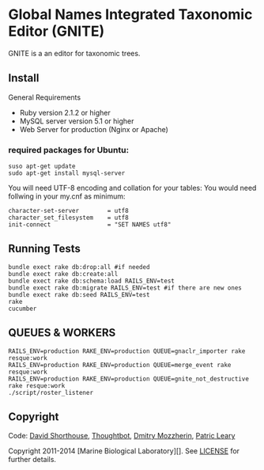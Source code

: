Global Names Integrated Taxonomic Editor (GNITE)
================================================

GNITE is a an editor for taxonomic trees.

Install
-------

General Requirements

  - Ruby version 2.1.2 or higher
  - MySQL server version 5.1 or higher
  - Web Server for production (Nginx or Apache)

### required packages for Ubuntu:

    suso apt-get update
    sudo apt-get install mysql-server
    
You will need UTF-8 encoding and collation for your tables: You would need 
follwing in your my.cnf as minimum:

    character-set-server        = utf8
    character_set_filesystem    = utf8
    init-connect                = "SET NAMES utf8"

Running Tests
-------------

    bundle exect rake db:drop:all #if needed
    bundle exect rake db:create:all
    bundle exect rake db:schema:load RAILS_ENV=test
    bundle exect rake db:migrate RAILS_ENV=test #if there are new ones
    bundle exect rake db:seed RAILS_ENV=test
    rake 
    cucumber
    
QUEUES & WORKERS
----------------

    RAILS_ENV=production RAKE_ENV=production QUEUE=gnaclr_importer rake resque:work
    RAILS_ENV=production RAKE_ENV=production QUEUE=merge_event rake resque:work
    RAILS_ENV=production RAKE_ENV=production QUEUE=gnite_not_destructive rake resque:work
    ./script/roster_listener


Copyright
---------

Code: [David Shorthouse][1], [Thoughtbot][2], 
[Dmitry Mozzherin][3], [Patric Leary][4]

Copyright 2011-2014 [Marine Biological Laboratory][]. 
See [LICENSE][5] for further details.

[1]: https://github.com/dshorthouse
[2]: https:/://github.com/thoughtbot 
[3]: https://github.com/dimus
[4]: https://github.com/pleary
[5]: https://raw.githubusercontent.com/GlobalNamesArchitecture/GNITE/master/LICENSE
